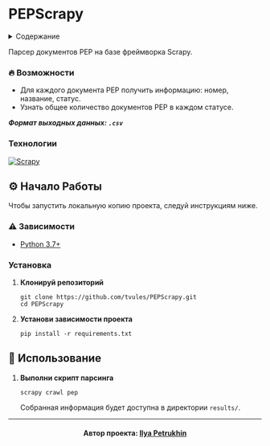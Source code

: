 # PEPScrapy

<details>
  <summary>Содержание</summary>
  <ul>
    <li>
      <a href="#описание">Описание</a>
      <ul>
        <li><a href="#-возможности">Возможности</a></li>
        <li><a href="#технологии">Технологии</a></li>
      </ul>
    </li>
    <li>
      <a href="#-начало-работы">Начало работы</a>
      <ul>
          <li><a href="#-зависимости">Зависимости</a></li>
          <li><a href="#установка">Установка</a></li>
      </ul>
    </li>
    <li><a href="#-использование">Использование</a></li>
    <li><a href="#автор-проекта-ilya-petrukhin">Автор проекта</a></li>
  </ul>
</details>

<a name="описание"></a>

Парсер документов PEP на базе фреймворка Scrapy.

### 🔥 Возможности

- Для каждого документа PEP получить информацию: номер, название, статус.
- Узнать общее количество документов PEP в каждом статусе.

***Формат выходных данных: `.csv`***

### Технологии

[![Scrapy][Scrapy-badge]][Scrapy-url]

## ⚙ Начало Работы

Чтобы запустить локальную копию проекта, следуй инструкциям ниже.

### ⚠ Зависимости

- [Python 3.7+][Python-url]

### Установка

1. **Клонируй репозиторий**

    ```shell
    git clone https://github.com/tvules/PEPScrapy.git
    cd PEPScrapy
    ```

2. **Установи зависимости проекта**

    ```shell
    pip install -r requirements.txt
    ```

## 👀 Использование

1. **Выполни скрипт парсинга**

    ```shell
    scrapy crawl pep
    ```

   Собранная информация будет доступна в директории `results/`.

---

<h4 align="center">
Автор проекта: <a href="https://github.com/tvules">Ilya Petrukhin</a>
</h4>

<!-- MARKDOWN BADGES & URLs -->

[Python-url]: https://www.python.org/

[Scrapy-url]: https://scrapy.org/

[Scrapy-badge]: https://img.shields.io/badge/scrapy-60a839?style=for-the-badge
